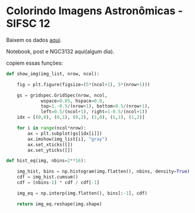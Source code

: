 # Colorindo Imagens Astronômicas - SIFSC 12

Baixem os dados [aqui](https://github.com/hirobuda/curso-sifsc12).

Notebook, post e NGC3132 aqui(algum dia).

copiem essas funções:

```python
def show_img(img_list, nrow, ncol):

    fig = plt.figure(figsize=(5*(ncol+1), 5*(nrow+1))) 

    gs = gridspec.GridSpec(nrow, ncol,
             wspace=0.05, hspace=0.0, 
             top=1.-0.5/(nrow+1), bottom=0.5/(nrow+1), 
             left=0.5/(ncol+1), right=1-0.5/(ncol+1)) 
    idx = [(0,0), (0,1), (0,2), (1,0), (1,1), (1,2)]

    for i in range(ncol*nrow):
        ax = plt.subplot(gs[idx[i]])
        ax.imshow(img_list[i], "gray")
        ax.set_xticks([])
        ax.set_yticks([])
```

```python
def hist_eq(img, nbins=2**16):

    img_hist, bins = np.histogram(img.flatten(), nbins, density=True)
    cdf = img_hist.cumsum()
    cdf = (nbins-1) * cdf / cdf[-1]

    img_eq = np.interp(img.flatten(), bins[:-1], cdf)

    return img_eq.reshape(img.shape)
```
